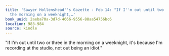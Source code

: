 ```yaml
---
title: 'Sawyer Hollenshead''s Gazette - Feb 14: "If I''m out until two or three in
  the morning on a weeknight,…'
book_uuid: 2aeba70a-3d7d-4666-9556-88aa54756bc6
location: 983-984
source: kindle
---
```


"If I'm out until two or three in the morning on a weeknight, it's because I'm recording at the studio, not out being an idiot."